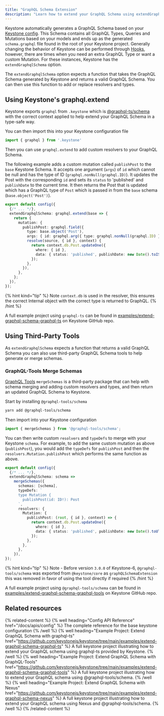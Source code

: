 ```yaml
---
title: "GraphQL Schema Extension"
description: "Learn how to extend your GraphQL Schema using extendGraphqlSchema."
---
```


Keystone automatically generates a GraphQL Schema based on your [Keystone config](../apis/config). This Schema contains all GraphQL Types, Queries and Mutations based on your models and ends up as the generated `schema.graphql` file found in the root of your Keystone project.
Generally changing the behavior of Keystone can be performed through [Hooks](../apis/hooks), however, there are times when you need an extra GraphQL Type or want a custom Mutation. For these instances, Keystone has the `extendGraphqlSchema` option.

The `extendGraphqlSchema` option expects a function that takes the GraphQL Schema generated by Keystone and returns a valid GraphQL Schema. You can then use this function to add or replace resolvers and types.

## Using Keystone's graphql.extend

Keystone exports `graphql` from `.keystone` which is [@graphql-ts/schema](https://docsmill.dev/npm/@graphql-ts/schema) with the correct context applied to help extend your GraphQL Schema in a type-safe way.

You can then import this into your Keystone configuration file

```ts
import { graphql } from '.keystone'
```

Then you can use `graphql.extend` to add custom resolvers to your GraphQL Schema.

The following example adds a custom mutation called `publishPost` to the `base` Keystone Schema. It accepts one argument (`args`) of `id` which cannot be null and has the type of ID (`graphql.nonNull(graphql.ID)`). It updates the Post with the corresponding `id` and sets its `status` to 'published' and `publishDate` to the current time.
It then returns the Post that is updated which has a GraphQL type of `Post` which is passed in from the `base` schema (`base.object('Post')`).

```ts
export default config({
  {/* ... */},
  extendGraphqlSchema: graphql.extend(base => {
    return {
      mutation: {
        publishPost: graphql.field({
          type: base.object('Post'),
          args: { id: graphql.arg({ type: graphql.nonNull(graphql.ID) }) },
          resolve(source, { id }, context) {
            return context.db.Post.updateOne({
              where: { id },
              data: { status: 'published', publishDate: new Date().toISOString() },
            });
          },
        }),
      },
    };
  }),
});
```

{% hint kind="tip" %}
Note `context.db` is used in the resolver, this ensures the correct Internal object with the correct type is returned to GraphQL.
{% /hint %}

A full example project using `graphql-ts` can be found in [examples/extend-graphql-schema-graphql-ts](https://github.com/keystonejs/keystone/tree/main/examples/extend-graphql-schema-graphql-ts) on Keystone GitHub repo.

## Using Third-Party Tools

As `extendGraphqlSchema` expects a function that returns a valid GraphQL Schema you can also use third-party GraphQL Schema tools to help generate or merge schemas.

### GraphQL-Tools Merge Schemas

[GraphQL Tools](https://www.graphql-tools.com/) `mergeSchemas` is a third-party package that can help with schema merging and adding custom resolvers and types, and then return an updated GraphQL Schema to Keystone.

Start by installing `@graphql-tools/schema`

```bash
yarn add @graphql-tools/schema
```

Then import into your Keystone configuration

```ts
import { mergeSchemas } from '@graphql-tools/schema';
```

You can then write custom `resolvers` and `typeDefs` to merge with your Keystone `schema`. For example, to add the same custom mutation as above (`publishPost`), you would add the `typeDefs` for `publishPost` and then the `resolvers.Mutation.publishPost`
which performs the same function as above.

```ts
export default config({
  {/* ... */},
  extendGraphqlSchema: schema =>
    mergeSchemas({
      schemas: [schema],
      typeDefs: `
      type Mutation {
        publishPost(id: ID!): Post
      `,
      resolvers: {
        Mutation: {
          publishPost: (root, { id }, context) => {
            return context.db.Post.updateOne({
              where: { id },
              data: { status: 'published', publishDate: new Date().toUTCString() },
            });
          },
        },
      },
    }),
});
```

{% hint kind="tip" %}
Note - Before version `3.0.0` of Keystone-6, `@graphql-tools/schema` was exported from `@keystone/core` as `graphQLSchemaExtension` this was removed in favor of using the tool directly if required
{% /hint %}

A full example project using `@graphql-tools/schema` can be found in [examples/extend-graphql-schema-graphql-tools](https://github.com/keystonejs/keystone/tree/main/examples/extend-graphql-schema-graphql-tools) on Keystone GitHub repo.

## Related resources

{% related-content %}
{% well heading="Config API Reference" href="/docs/apis/config" %}
The complete reference for the base keystone configuration
{% /well %}
{% well heading="Example Project: Extend GraphQL Schema with graphql-ts" href="https://github.com/keystonejs/keystone/tree/main/examples/extend-graphql-schema-graphql-ts" %}
A full keystone project illustrating how to extend your GraphQL schema using graphql-ts provided by Keystone.
{% /well %}
{% well heading="Example Project: Extend GraphQL Schema with GraphQL-Tools" href="https://github.com/keystonejs/keystone/tree/main/examples/extend-graphql-schema-graphql-tools" %}
A full keystone project illustrating how to extend your GraphQL schema using @graphql-tools/schema.
{% /well %}
{% well heading="Example Project: Extend GraphQL Schema with Nexus" href="https://github.com/keystonejs/keystone/tree/main/examples/extend-graphql-schema-nexus" %}
A full keystone project illustrating how to extend your GraphQL schema using Nexus and @graphql-tools/schema.
{% /well %}
{% /related-content %}

